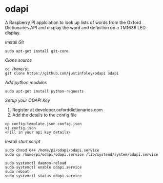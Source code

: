 # odapi

A Raspberry PI applciation to look up lists of words from the Oxford Dictionaries API and display the word and definition on a TM1638 LED display. 


*Install Git*
```
sudo apt-get install git-core
```

*Clone source*
```
cd /home/pi
git clone https://github.com/justinfoley/odapi odapi
```

*Add python modules*
```
sudo apt-get install python-requests
```

*Setup your ODAPI Key*

1. Register at developer.oxforddictionaries.com
2. Add the details to the config file

```
cp config-template.json config.json
vi config.json
<Fill in your api key details>
```

*Install start script*
```
sudo chmod 644 /home/pi/odapi/odapi.service
sudo cp /home/pi/odapi/odapi.service /lib/systemd/system/odapi.service

sudo systemctl daemon-reload
sudo systemctl enable odapi.service
sudo reboot
sudo systemctl status odapi.service
```
